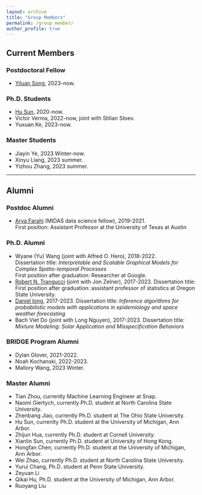 ```yaml
---
layout: archive
title: "Group Members"
permalink: /group_member/
author_profile: true 
---
```


## Current Members

### Postdoctoral Fellow

* [Yiluan Song](https://scholar.google.com/citations?user=QToyeIAAAAAJ&hl=en), 2023-now.

### Ph.D. Students

* [Hu Sun](https://husun0822.github.io/), 2020-now.
* Victor Verma, 2022-now, joint with Stilian Stoev.
* Yuxuan Ke, 2023-now.

### Master Students

* Jiayin Ye, 2023 Winter-now.
* Xinyu Liang, 2023 summer.
* Yizhou Zhang, 2023 summer.

---

## Alumni

### Postdoc Alumni

* [Arya Farahi](https://afarahi.github.io/) (MIDAS data science fellow), 2019-2021.  
  First position: Assistant Professor at the University of Texas at Austin
  
### Ph.D. Alumni

* Wyane (Yu) Wang (joint with Alfred O. Hero), 2018-2022.  
  Dissertation title: *Interpretable and Scalable Graphical Models for Complex Spatio-temporal Processes*  
  First position after graduation: Researcher at Google.
* [Robert N. Trangucci](https://rtrangucci.github.io/) (joint with Jon Zelner), 2017-2023.
  Dissertation title: 
  First position after graduation: assistant professor of statistics at Oregon State University.
* [Daniel Iong](https://danieliong.github.io/), 2017-2023.
  Dissertation title: *Inference algorithms for probabilistic models with applications in
epidemiology and space weather forecasting*
* Bach Viet Do (joint with Long Nguyen), 2017-2023.
  Dissertation title: *Mixture Modeling: Solar Application and Misspecification Behaviors*


### BRIDGE Program Alumni

* Dylan Glover, 2021-2022.
* Noah Kochanski, 2022-2023.
* Mallory Wang, 2023 Winter.

### Master Alumni

* Tian Zhou, currently Machine Learning Engineer at Snap.
* Naomi Giertych, currently Ph.D. student at North Carolina State University.
* Zhenbang Jiao, currently Ph.D. student at The Ohio State University.
* Hu Sun, currenlty Ph.D. student at the University of Michigan, Ann Arbor.
* Zhijun Hua, currently Ph.D. student at Cornell University.
* Xianlin Sun, currently Ph.D. student at University of Hong Kong.
* Hongfan Chen, currently Ph.D. student at the University of Michigan, Ann Arbor.
* Wei Zhao, currently Ph.D. student at North Carolina State University.
* Yurui Chang, Ph.D. student at Penn State University.
* Zeyuan Li
* Qikai Hu, Ph.D. student at the University of Michigan, Ann Arbor.
* Ruoyang Liu

